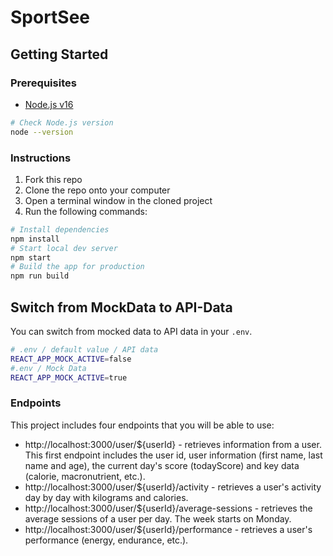 
# SportSee

## Getting Started
### Prerequisites

- [Node.js v16](https://nodejs.org/en/)

```bash
# Check Node.js version
node --version
```

### Instructions
1. Fork this repo
1. Clone the repo onto your computer
1. Open a terminal window in the cloned project
1. Run the following commands:

```bash
# Install dependencies
npm install
# Start local dev server
npm start
# Build the app for production
npm run build

```
## Switch from MockData to API-Data
You can switch from mocked data to API data in your `.env`.

```bash
# .env / default value / API data
REACT_APP_MOCK_ACTIVE=false
#.env / Mock Data
REACT_APP_MOCK_ACTIVE=true
```


### Endpoints 
This project includes four endpoints that you will be able to use:

- http://localhost:3000/user/${userId} - retrieves information from a user. This first endpoint includes the user id, user information (first name, last name and age), the current day's score (todayScore) and key data (calorie, macronutrient, etc.).
- http://localhost:3000/user/${userId}/activity - retrieves a user's activity day by day with kilograms and calories.
- http://localhost:3000/user/${userId}/average-sessions - retrieves the average sessions of a user per day. The week starts on Monday.
- http://localhost:3000/user/${userId}/performance - retrieves a user's performance (energy, endurance, etc.).

